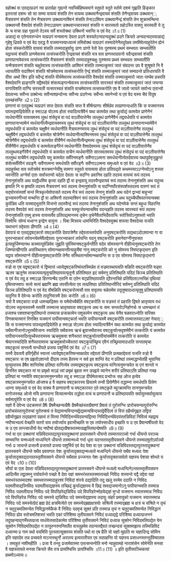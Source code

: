 

  
ग्रहोक्थं वा एतद्यत्प्रउगं नव प्रातर्ग्रहा गृह्यन्ते नवभिर्बहिष्पवमाने स्तुवते स्तुते स्तोमे दशमं गृह्णाति हिङ्कार इतरासां दशमः सो सा सम्मा वायव्यं शंसति तेन वायव्य उक्थवानैन्द्रवायवं शंसति तेनैन्द्रवायव उक्थवान्् मैत्रावरुणं शंसति तेन मैत्रावरुण उक्थवानाश्विनं शंसति तेनाऽऽश्विन उक्थवानैन्द्रं शंसति तेन शुक्रामन्थिना उक्थवन्तौ वैश्वदेवं शंसति तेनाऽऽग्रयण उक्थवान्त्सारस्वतं शंसति न सारस्वतो ग्रहोऽस्ति वाक्त्तु सरस्वती ये तु के च वाचा ग्रहा गृह्यन्ते तेऽस्य सर्वे शस्तोक्था उक्थिनो भवन्ति य एवं वेद ॥1॥ (1)  
अन्नाद्यं वा एतेनावरुन्धेन यत्प्रउगं मन्यमाना देवता प्रउगे शस्यतेऽन्यदन्यदुक्थं प्रउगे क्रियते अन्यदन्यदस्यान्नाद्यं गृहेषु ध्रियते य एवं वेद एतद्ध वै यजमानस्याध्यात्मं तमिवोक्थं यत्प्रउगं तस्मादेनेनैतदुपेक्ष्य तममिवेत्याहुरेतेन ह्येनं होता संस्करोतीति वायव्यं शंसति तस्मादाहुर्वायुः प्राणः प्राणो रेतो रेतः पुरुषस्य प्रथमं सम्भवतः सम्भवतीति यद्वायव्यं शंसति प्राणमेवास्य तत्संस्करोति ऐन्द्रवायवं शंसति यत्र वाव प्राणस्तदपानो यदैन्द्रवायवं शंसति प्राणापानावेवास्य तत्संस्करोति मैत्रावरुणं शंसति तस्मादाहुश्चक्षुः पुरुषस्य प्रथमं सम्भवतः सम्भवतीति यन्मैत्रावरुणं शंसति चक्षुरेवास्य तत्संस्करोति आश्विनं शंसति तस्मात्कुमारं जातं संवदन्त उप वै शुश्रूषते नि वै ध्यायतीति यदाश्विनं शंसति श्रोत्रमेवास्य तत्संस्करोति ऐन्द्रं शंसति तस्मात्कुमारं जातं सम्वदन्ते प्रतिधारयति वै ग्रीवा अथो शिर इति यदैन्द्रं शंसति वीर्यमेवास्य तत्संस्करोति वैश्वदेवं शंसति तस्मात्कुमारो जातः पश्चेव प्रचरति वैश्वदेवानि ह्यङ्गानि यद्वैश्वदेवं शंसत्यङ्गान्येवास्य तत्संस्करोति सारस्वतं शंसति तस्मात्कुमारं जातं जघन्या वागाविशति वाग्घि सरस्वती यत्सारस्वतं शंसति वाचमेवास्य तत्सस्करोति एष वै जातो जायते सर्वाभ्य एताभ्यो देवताभ्यः सर्वेभ्य उक्थेभ्यः सर्वेभ्यश्छन्दोभ्यः सर्वेभ्यः प्रउगेभ्यः सर्वेभ्यः सवनेभ्यो य एवं वेद यस्य चैवं विदुष एतच्छंसन्ति ॥2॥ (2)  
प्राणानां वा एतदुक्थं यत्प्रउगं सप्त देवताः शंसति सप्त वै शीर्षन्प्राणाः शीर्षन्नेव तत्प्राणान्दधाति किं स यजमानस्य पापभद्रमाद्रियेतेति ह स्माऽऽह योऽस्य होता स्यादित्यत्रैवैनं यथा कामयेत तथा कुर्याद्यं कामयेत प्राणेनैनं व्यर्धयानीति वायव्यमस्य लुब्धं शंसेदृचं वा पदं वाऽतीयात्तेनैव तल्लुब्धं प्राणेनैवैनं तद्व्यर्धयति यं कामयेत प्राणापानाभ्यामेनं व्यर्धयानीत्यैन्द्रवायवमस्य लुब्धं शंसेदृचं वा पदं वाऽतीयात्तेनैव तल्लुब्धं प्रानापानाभ्यामेवैनं तद्व्यर्धयति यं कामयेत चक्षुषैनं व्यर्धयानीति मैत्रावरुणमस्य लुब्धं शंसेदृचं वा पदं वाऽतीयात्तेनैव तल्लुब्धं चक्षुषैवैनं तद्व्यर्धयति यं कामयेत श्रोत्रेणैनं व्यर्धयानीत्याश्विनमस्य लुब्धं शंसेदृचं वा पदं वाऽतीयात्तेनैव तल्लुब्धं श्रोत्रेणैवैनं तद्व्यर्धयति यं कामयेत वीर्येणैनं व्यर्धयानीत्यैन्द्रमस्य लुब्धं शंसेदृचं वा पदं वाऽतीयात्तेनैव तल्लुब्धं वीर्येणैवैनं तद्व्यर्धयति यं कामयेताङ्गैरेनं व्यर्धयानीति वैश्वदेवमस्य लुब्धं शंसेदृचं वा पदं वाऽतीयात्तेनैव तल्लुब्धमङ्गैरेवैनं तद्व्यर्धयति यं कामयेत वाचैनं व्यर्धयानीति सारस्वतमस्य लुब्धं शंसेदृचं वा पदं वाऽतीयात्तेनैव तल्लुब्धं वाचैवैनं तद्व्यर्धयति यमु कामयेत सर्वैरेनमङ्गैः सर्वेणाऽऽत्मना समर्धयानीत्येतदेवास्य यथापूर्वमृजुकॢप्तं शंसेत्सर्वैरेवैनं तदङ्गैः सर्वेणात्मना समर्धयति सर्वैरङ्गैः सर्वेणाऽऽत्मना समृध्यते य एवं वेद ॥3॥ (3)  
तदाहुर्यथा वाव स्तोत्रमेवं शस्त्रमाग्नेयीषु सामगा स्तुवते वायव्यया होता प्रतिपद्यते कथमस्याऽऽग्नेय्योऽनु शस्ता भवन्तीति अग्नेर्वा एताः सर्वास्तन्वो यदेता देवताः स यदग्निः प्रवानिव दहति तदस्य वायव्यं रूपं तदस्य तेनानुशंसति अथ यद्द्वैधमिव कृत्वा दहति द्वौ वा इन्द्रवायू तदस्यैन्द्रवायवं रूपं तदस्य तेनानुशंसति अथ यदुच्च हृष्यति नि च हृष्यति तदस्य मैत्रावरुणं रूपं तदस्य तेनानुशंसति स यदग्निर्घोरसंस्पर्शस्तदस्य वारुणं रूपं तं यद्घोरसंस्पर्शं सन्तं मित्रकृत्येवोपासते तदस्य मैत्रं रूपं तदस्य तेनानु शंसति अथ यदेनं द्वाभ्यां बाहुभ्यां द्वाभ्यामरणीभ्यां मन्थन्ति द्वौ वा अश्विनौ तदस्याश्विनं रूपं तदस्य तेनानुशंसति अथ यदुच्चैर्घोषस्तनयन्वबबा कुर्वन्निव धति यस्माद्भूतानि विजन्ते तदस्यैन्द्रं रूपं तदस्य तेनानुशंसति अथ यदेनमेकं सन्तं बहुधा विहरन्ति तदस्य वैश्वदेवं रूपं तदस्य तेनानुशंसति अथ यस्फूर्जयन्वाचमिव वदन्दहति तदस्य सारस्वतं रूपं तदस्य तेनानुशंसति एवमु हास्य वायव्ययैव प्रतिपद्यमानस्य तृचेन तृचेनैवैताभिर्देवताभिः स्तोत्रियोऽनुशस्तो भवति विश्वेभिः सोम्यं मध्वग्न इन्द्रेण वायुना । पिबा मित्रस्य धामभिरिति वैश्वदेवमुक्थं शस्त्वा वैश्वदेव्या यजति यथाभागं तद्देवताः प्रीणाति ॥4॥ (4)  
देवपात्रं वा एतद्यद्वषट्कारो वषट्करोति देवपात्रेणैव तद्देवतास्तर्पयति अनुवषट्करोति तद्यथाऽदोऽश्वान्वा गा वा पुनरभ्याकारं तर्पयन्त्येवमेवैतद्देवताः पुनरभ्याकारं तर्पयन्ति यदनु वषट्करोति इमानेवाग्नीनुपासत इत्याहुर्धिष्ण्यानथ कस्मात्पूर्वन्निवेव जुह्वति पूर्वस्मिन्वषट्कुर्वन्तीति यदेव सोमस्याग्ने वीहीत्यनुवषट्करोति तेन धिष्ण्यान्प्रीणाति असंस्थितान् सोमान्भक्षयन्तीत्याहुर्येषां नानु वषट्करोति को नु सोमस्य स्विष्टकृद्भाग इति यद्वाव सोमस्याग्ने वीहीत्यनुवषट्करोति तेनैव संस्थितान्सोमान्भक्षयन्ति स उ एव सोमस्य स्विष्टकृद्भागो वषट्करोति ॥5॥ (5)  
वज्रो वा एष यद्वषट्कारो यं द्विष्यात्तं ध्यायेद्वषट्करिष्यंस्तस्मिन्नेव तं वज्रमास्थापयति षळिति वषट्करोति षड्वा ऋतव ऋतूनेव तत्कल्पयत्यृतून्प्रतिष्ठापयत्यृतून्वै प्रतितिष्ठत इदं सर्वमनु प्रतितिष्ठति यदिदं किञ्च प्रतितिष्ठति य एवं वेद तदु ह स्माऽऽह हिरण्यन्बैद एतानि वा एतेन षट्प्रतिष्ठापयति द्यौरन्तरिक्षे प्रतिष्ठिताऽन्तरिक्षं पृथिव्यां पृथिव्यप्स्वापः सत्ये सत्यं ब्रह्मणि ब्रह्म तपसीत्येता एव तत्प्रतिष्ठाः प्रतितिष्ठन्तीरिदं सर्वमनु प्रतितिष्ठति यदिदं किञ्च प्रतितिष्ठति य एवं वेद वौषळिति वषट्करोत्यसौ वाव वावृतयः षळेतमेव तदृतुष्वादधात्यृतुषु प्रतिष्ठापयति यादृगिव वै देवेभ्यः करोति तादृगिवास्मै देवाः करोति ॥6॥ (6)  
त्रयो वै वषट्कारा वज्रो धामच्छद्रिक्तः स यमेवोच्चैर्बलि वषट्करोति स वज्रस्तं तं प्रहरति द्विषते भ्रातृव्याय वधं योऽस्य स्तृत्यस्तस्मै स्तर्तवै तस्मात्स भ्रातृव्यवता वषट्कृत्य अथ यः समः सन्ततोऽनिर्हाणर्चः स धामच्छत्तं तं प्रजाश्च पशवश्चानूपतिष्ठन्ते तस्मात्स प्रजाकामेन पशुकामेन वषट्कृत्य अथ येनैव षळवराध्नोति सरिक्त रिणक्त्यात्मानं रिणक्ति यजमानं पापीयान्वषट्कर्ता भवति पापीयान्यस्मै वषट्करोति तस्मात्तस्याऽऽशां नेयात्् किं स यजमानस्य पापभद्रमाद्रियेतेति ह स्माऽह योऽस्य होता स्यादित्यत्रैवैनं यथा कामयेत तथा कुर्याद्यं कामयेत यथैवानीजानोऽभूत्तथैवेजानः स्यादिति यथैवास्य ऋचं ब्रूयात्तथैवास्य वषट्कुर्यात्सदृशमेवैनं तत्करोति यं कामयेत पापीयान्त्स्यादित्युच्चैस्तरामस्य ऋचमुक्त्वा शनैस्तरां वष्ट्कुर्यात्पापीयांसमेवैनं तत्करोति यं कामयेत श्रेयान्त्स्यादिति शनैस्तरामस्य ऋचमुक्त्वोच्चैस्तरां वषट्कुर्याच्छ्रिय एवैनं तच्छ्रियामादधाति सन्ततमृचा वषट्कृत्यं सन्तत्यै सन्धीयते प्रजया पशुर्भिर्य एवं वेद ॥7॥ (7)  
यस्यै देवतायै हविर्गृहीतं स्यात्तां ध्यायेद्वषट्करिष्यन्साक्षादेव तद्देवतां प्रीणाति प्रत्यक्षाद्देवतां यजति वज्रो वै वषट्कारः स एष प्रहृतोऽशान्तो दीदाय तस्य हैतस्य न सर्व इव शान्तिं वेद न प्रतिष्ठां तस्माद्धाप्येतर्हि भूयानिव मृत्युस्तस्य हैषैव शान्तिरेषा प्रतिष्ठा वागित्येव तस्माद्वषट्कृत्य वषट्कृत्य वागित्यनुमन्त्रयेत स एनं शान्तो न हिनस्ति वषट्कार मां मा प्रमृक्षो माऽहं त्वां प्रमृक्षं बृहता मन उपह्वये व्यानेन शरीरं प्रतिष्ठाऽसि प्रतिष्ठां गच्छ प्रतिष्ठां मा गमयेति वषट्कारमनुमन्त्रयेत तदु ह स्माऽऽह दीर्घमेतत्सद प्रभ्वोजः सह ओज इत्येव वषट्कारमनुमन्त्रयेत ओजश्च ह वै सहश्च वषट्कारस्य प्रियतमे तन्वौ प्रियेणैवैनं तद्धाम्ना समर्धयति प्रियेण धाम्ना समृध्यते य एवं वेद वाक्च वै प्राणापानौ च वषट्कारस्त एते वषट्कृते व्युत्क्रामन्ति ताननुमन्त्रयेत वागोजस्सह ओजो मयि प्राणापाना वित्यात्मन्येव तद्धोता वाचं च प्राणापानौ च प्रतिष्ठापयति सर्वायुस्सर्वायुत्वाय सर्वमायुरेति य एवं वेद ॥8॥ (8)  
यज्ञो वै देवेभ्य उदक्रामत्तं प्रैषैः प्रैषमैच्छन्यत्प्रैषैः प्रैषमैच्छंस्तत्प्रैषाणां प्रैषत्वं तं पुरोरुग्भिः प्रारोचयन्यत्पुरोरुग्भिः प्रारोचयंस्तत्पुरोरुचां पुरोरुक्त्वं तं वेद्यामन्वविन्दन्यद्वेद्यामन्वविन्दस्तद्वेर्वेदित्वं तं वित्तं ग्रहैर्व्यगृह्णत तद्वित्तं ग्रहैर्व्यगृह्णत तद्ग्रहाणां ग्रहत्वं तं वित्त्वा निविद्भिर्न्यवेदयन्यद्वित्त्वा निविद्भिर्न्यवेदयंस्तन्निविदां निवित्वं महद्वाव नष्टैष्यभ्यल्पं वेच्छति यतरो वाव तयोर्ज्याय इवाभीच्छति स एव तयोस्साधीय इच्छति य उ एव प्रैषान्वर्षीयसो वेद स उ एव तान्त्साधीयो वेद नष्टैष्यं ह्येतद्यत्प्रैषास्तस्मात्प्रह्वस्तिष्ठन्प्रेष्यति ॥9॥ (9)  
गर्भा वा एत उक्थानां यन्निविदस्तद्यत्पुरस्तादुक्थानां प्रातस्सवने धीयन्ते तस्मात्पराञ्चो गर्भा धीयन्ते पराञ्चः सम्भवन्ति यन्मध्यतो माध्यन्दिने धीयन्ते तस्मान्मध्ये गर्भा धृता यदन्ततस्तृतीयसवने धीयन्ते तस्मादमुतोऽर्वाञ्चो गर्भाः प्र जायन्ते प्रजात्यै प्रजायते प्रजया पशुर्भिर्य एवं वेद पेशा वा एत उक्थानां यन्निविदस्तद्यत्पुरस्तादुक्थानां प्रातस्सवने धीयन्ते यथैव प्रवयणतः पेशः कुर्यात्तादृक्तद्यन्मध्यतो मध्यन्दिने धीयन्ते यथैव मध्यतः पेशः कुर्यात्तादृक्तद्यदन्ततस्तृतीयसवने धीयन्ते यथैवाव प्रज्जनतः पेशः कुर्यात्तादृक्तत्सर्वतो यज्ञस्य पेशसा शोभते य एवं वेद ॥10॥ (10)  
सौर्या वा एता देवता यन्निविदस्तद्यत्पुरस्तादुक्थानां प्रातस्सवने धीयन्ते मध्यतो मध्यन्दिनेऽन्ततस्तृतीयसवन आदित्यैव तद्व्रतमनु पर्यावर्तन्ते पच्छो वै देवा यज्ञं समभरंस्तस्तस्मात्पच्छो निविदः शस्यन्ते यद्वै तद्देवा यज्ञं समभरंस्तस्मादश्वः समभवत्तस्मादाहुरश्वं निविदां शंस्त्रे दद्यादिति तदु खलु वरमेव ददाति न निविदः पदमतीयाद्यन्न्निविदः पदमतीयाद्यज्ञस्य तच्छिद्रं कुर्याद्यज्ञस्य वै छिद्रं स्रवद्यजमानोऽनु पापीयान्भवति तस्मान्न निविदः पदमतीयान्न निविदः पदे विपरिहरेद्यन्निविदः पदे विपरिहरेन्मोहयेद्यज्ञं मुग्धो यजमानः स्यात्तस्मान्न निविदः पदे विपरिहरेन्न निविदः पदे समस्ये द्यन्निविदः पदे समस्येद्यज्ञस्य तदायुः संहरे प्रमायुको यजमानः स्यात्तस्मान्न निविदः पदे समस्येत्प्रेदं ब्रह्म प्रेदं क्षत्रमित्येते एव समस्येद्ब्रह्मक्षत्रयोः संश्रित्यै तस्माद्ब्रह्म च क्षत्रं च संश्रिते न तृचं न चतुरृचमतिमन्येत निविद्धानमेकैकं वै निविदः पदमृचं सूक्तं प्रति तस्मान्न तृचं न चतुरृचमतिमन्येत निविद्धानं निविदा ह्येव स्तोत्रमतिशस्तं भवति एकां परिशिष्य तृतीयसवने निविदं दध्याद्यद्वे परिशिष्य दध्यात्प्रजननं तदुपहन्याद्गर्भैस्तत्प्रजा व्यर्धयेत्तसादेकामेव परिशिष्य तृतीयसवने निविदं दध्यान्न सूक्तेन निविदमतिपद्येत येन सूक्तेन निविदमतिपद्येत न तत्पुरुनरुपनिवर्तेत वास्तुहमेव तदन्यत्तद्दैवतं तच्छन्दसं सूक्तमाहृत्य तस्मिन्निविदं दध्यान्मा प्र गाम पथो वयमिति पुरस्तात्सूक्तस्य शंसति पथो वा एष प्रैति यो यज्ञो मुह्यति मा यज्ञादिन्द्र सोमिन इति यज्ञादेव तन्न प्रच्यवते माऽन्तस्थुर्नो अरातय इत्यरातीयत एव तदपहन्ति यो यज्ञस्य प्रसाधनस्तन्तुर्देवेष्वाततः । तमाहुतं नशीमहीति । प्रजा वै तन्तुः प्रजामेवास्मा एतत्सन्तनोति मनो न्वाहुवामहे नाराशंसेन सोमेनेति मनसा वै यज्ञस्तायते मनसा क्रियते सैव तत्र प्रायश्चित्तिः प्रायश्चित्तिः ॥11॥ (11) ॥ इति तृतीयपञ्चिकायां प्रथमोऽध्यायः॥  
